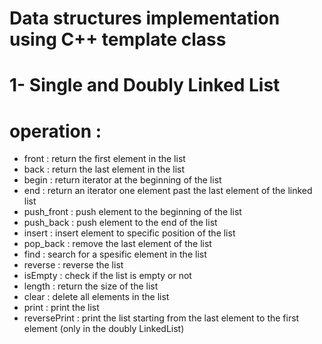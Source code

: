# Data structures implementation using C++ template class
# 1- Single and Doubly Linked List 
# operation : 
  - front : return the first element in the list
  - back : return the last element in the list
  - begin : return iterator at the beginning of the list
  - end : return an iterator one element past the last element of the linked list
  - push_front : push element to the beginning of the list
  - push_back : push element to the end of the list
  - insert : insert element to specific position of the list
  - pop_back : remove the last element of the list
  -  find : search for a spesific element in the list
  -  reverse : reverse the list
  -  isEmpty : check if the list is empty or not
  -   length : return the size of the list
  -   clear : delete all elements in the list
  -   print : print the list
  -   reversePrint : print the list starting from the last element to the first element (only in the doubly LinkedList)

